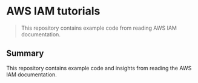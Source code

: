 # AWS IAM tutorials

> This repository contains example code from reading AWS IAM documentation.

## Summary

This repository contains example code and insights from reading the AWS IAM documentation.

